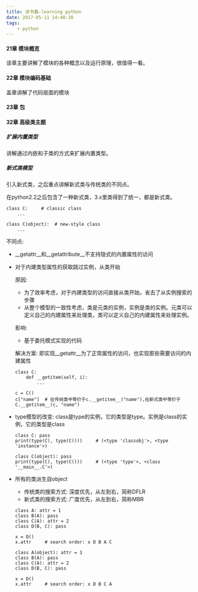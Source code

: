 ```yaml
---
title: 读书篇-learning python
date: 2017-05-11 14:48:38
tags:
    - python
---
```

#### 21章 模块概览
该章主要讲解了模块的各种概念以及运行原理，很值得一看。
#### 22章 模块编码基础
盖章讲解了代码层面的模块
#### 23章 包
#### 32章 高级类主题

##### 扩展内置类型
讲解通过内嵌和子类的方式来扩展内置类型。

##### 新式类模型
引入新式类，之后重点讲解新式类与传统类的不同点。

在python2.2之后包含了一种新式类，3.x里类得到了统一，都是新式类。

```
class C:     # classic class
    ...
    
class C(object):  # new-style class
    ...
```

不同点:

* \_\_getattr\_\_和\_\_getattribute\_\_不支持隐式的内置属性的访问
* 对于内建类型属性的获取跳过实例，从类开始
    
    原因:
    
    * 为了效率考虑，对于内建类型的访问直接从类开始，省去了从实例搜索的步骤
    * 从整个模型的一致性考虑，类是元类的实例，实例是类的实例。元类可以定义自己的内建属性来处理类，类可以定义自己的内建属性来处理实例。
    
    影响:
    
    * 基于委托模式实现的代码

    解决方案: 即实现\_\_getattr\_\_为了正常属性的访问，也实现那些需要访问的内建属性
    
    ```
    class C:
        def __getitem(self, i):
            ...
            
    c = C()
    c["name"]  # 在传统类中等价于c.__getitem__("name"),在新式类中等价于C.__getitem__(c, "name")
    ```

* type模型的改变: class是type的实例，它的类型是type。实例是class的实例，它的类型是class
    
    ```
    class C: pass
    print(type(C), type(C()))     # (<type 'classobj'>, <type 'instance'>)
    
    class C(object): pass
    print(type(C), type(C()))     # (<type 'type'>, <class '__main__.C'>)
    ```
    
* 所有的类派生自object

    * 传统类的搜索方式: 深度优先，从左到右，简称DFLR
    * 新式类的搜索方式: 广度优先，从左到右，简称MBR

    ```
    class A: attr = 1
    class B(A): pass
    class C(A): attr = 2
    class D(B, C): pass
    
    x = D()
    x.attr     # search order: x D B A C
    
    class A(object): attr = 1
    class B(A): pass
    class C(A): attr = 2
    class D(B, C): pass
    
    x = D()
    x.attr     # search order: x D B C A
    ```
